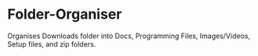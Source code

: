 # Folder-Organiser
Organises Downloads folder into Docs, Programming Files, Images/Videos, Setup files, and zip folders.
